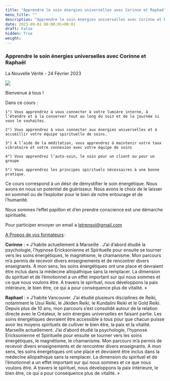 ```yaml
---
title: "Apprendre le soin énergies universelles avec Corinne et Raphaël"
menu_title: ""
description: "Apprendre le soin énergies universelles avec Corinne et Raphaël"
date: 2023-09-01 06:00:01+00:01
draft: False
hidden: True
weight:
---
```

### Apprendre le soin énergies universelles avec Corinne et Raphaël

La Nouvelle Vérité - 24 Février 2023

![](16-fr-blog/soins-energies-universelles)

Bienvenue à tous ! 

Dans ce cours : 

    1°) Vous apprendrez à vous connecter à votre lumière interne, à l’étendre et à la conserver tout au long du soin et de la journée si vous le souhaitez.

    2°) Vous apprendrez à vous connecter aux énergies universelles et à accueillir votre équipe spirituelle de soins. 

    3°) A l’aide de la méditation, vous apprendrez à maintenir votre taux vibratoire et votre connexion avec votre équipe de soins  

    4°) Vous apprendrez l’auto-soin, le soin pour un client ou pour un groupe 

    5°) Vous apprendrez les principes spirituels nécessaires à une bonne pratique. 

Ce cours correspond à un désir de démystifier le soin énergétique. Nous avons en nous un potentiel de guérisseur. Nous avons le choix de le laisser en sommeil ou de l’exploiter pour le bien de notre entourage et de l’humanité. 

Nous sommes l’effet papillon et d’en prendre conscience est une démarche spirituelle. 

Pour participer envoyer un email a letrensoi@gmail.com

<u>A Propos de vos formateurs</u> : 

**Corinne** : « J’habite actuellement à Marseille . J’ai d’abord étudié la psychologie, l’hypnose Ericksonienne et Spirituelle pour ensuite se tourner vers les soins énergétiques, le magnétisme, le chamanisme. Mon parcours m’a permis de recevoir divers enseignements et de rencontrer divers enseignants.  A mon sens, les soins énergétiques ont une place et devraient être inclus dans la médecine allopathique sans la remplacer. La dimension du spirituel et de l’émotionnel a un effet important sur qui nous sommes et ce que nous voulons être. A travers le spirituel, nous développons la paix intérieure, le bien être, ce qui a pour conséquence plus de vitalité. »

**Raphael** : « J’habite Vancouver. J’ai étudié plusieurs disciplines de Reiki, notamment le Usui Reiki, le Jikiden Reiki, le Kundalini Reiki et le Gold Reiki. Depuis plus de 10 ans, mon parcours s’est consolidé autour de la relation directe avec le Créateur, le soin énergies universelles en faisant partie. Les soins énergétiques devraient être accessible à tous pour que chacun puisse avoir les moyens spirituels de cultiver le bien être, la paix et la vitalité. Marseille actuellement. J’ai d’abord étudié la psychologie, l’hypnose Ericksonienne et Spirituelle pour ensuite se tourner vers les soins énergétiques, le magnétisme, le chamanisme. Mon parcours m’a permis de recevoir divers enseignements et de rencontrer divers enseignants.  A mon sens, les soins énergétiques ont une place et devraient être inclus dans la médecine allopathique sans la remplacer. La dimension du spirituel et de l’émotionnel a un effet important sur qui nous sommes et ce que nous voulons être. A travers le spirituel, nous développons la paix intérieure, le bien être, ce qui a pour conséquence plus de vitalité. » 

